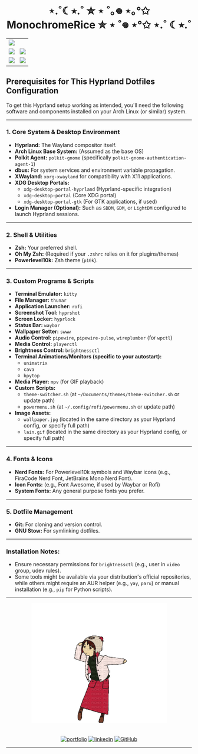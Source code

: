 <h1 align="center">⋆.˚☾⭒.˚ ✮ ⋆ ˚｡𖦹 ⋆｡°✩ MonochromeRice ✮ ⋆ ˚𖦹 ⋆°✩ ⋆.˚ ☾⭒.˚</h1>
<table align="center">
  <tr>
    <td colspan="2"><img src="https://github.com/user-attachments/assets/d7fb271d-07dd-4830-af19-91ced39ef8b9"></td>
  </tr>
  <tr>
    <td colspan="1"><img src="https://github.com/user-attachments/assets/d0d0d596-f04f-4eb5-b335-e4a0326befdb"></td>
    <td colspan="1"><img src="https://github.com/user-attachments/assets/ad006f3b-065d-46ba-a7a6-e406bbeefaf7"></td>
  </tr>
  <tr>
    <td colspan="1"><img src="https://github.com/user-attachments/assets/892fec36-fa8f-47cc-bb52-5a88d58ea00c"></td>
    <td colspan="1"><img src="https://github.com/user-attachments/assets/e70bebab-9419-4fc7-83b6-3de163aaef0e"></td>
  </tr>
</table>

## Prerequisites for This Hyprland Dotfiles Configuration

To get this Hyprland setup working as intended, you'll need the following software and components installed on your Arch Linux (or similar) system.

---

### 1. Core System & Desktop Environment

* **Hyprland:** The Wayland compositor itself.
* **Arch Linux Base System:** (Assumed as the base OS)
* **Polkit Agent:** `polkit-gnome` (specifically `polkit-gnome-authentication-agent-1`)
* **dbus:** For system services and environment variable propagation.
* **XWayland:** `xorg-xwayland` for compatibility with X11 applications.
* **XDG Desktop Portals:**
    * `xdg-desktop-portal-hyprland` (Hyprland-specific integration)
    * `xdg-desktop-portal` (Core XDG portal)
    * `xdg-desktop-portal-gtk` (For GTK applications, if used)
* **Login Manager (Optional):** Such as `SDDM`, `GDM`, or `LightDM` configured to launch Hyprland sessions.

---

### 2. Shell & Utilities

* **Zsh:** Your preferred shell.
* **Oh My Zsh:** (Required if your `.zshrc` relies on it for plugins/themes)
* **Powerlevel10k:** Zsh theme (`p10k`).

---

### 3. Custom Programs & Scripts

* **Terminal Emulator:** `kitty`
* **File Manager:** `thunar`
* **Application Launcher:** `rofi`
* **Screenshot Tool:** `hyprshot`
* **Screen Locker:** `hyprlock`
* **Status Bar:** `waybar`
* **Wallpaper Setter:** `swww`
* **Audio Control:** `pipewire`, `pipewire-pulse`, `wireplumber` (for `wpctl`)
* **Media Control:** `playerctl`
* **Brightness Control:** `brightnessctl`
* **Terminal Animations/Monitors (specific to your autostart):**
    * `unimatrix`
    * `cava`
    * `bpytop`
* **Media Player:** `mpv` (for GIF playback)
* **Custom Scripts:**
    * `theme-switcher.sh` (at `~/Documents/themes/theme-switcher.sh` or update path)
    * `powermenu.sh` (at `~/.config/rofi/powermenu.sh` or update path)
* **Image Assets:**
    * `wallpaper.jpg` (located in the same directory as your Hyprland config, or specify full path)
    * `lain.gif` (located in the same directory as your Hyprland config, or specify full path)

---

### 4. Fonts & Icons

* **Nerd Fonts:** For Powerlevel10k symbols and Waybar icons (e.g., FiraCode Nerd Font, JetBrains Mono Nerd Font).
* **Icon Fonts:** (e.g., Font Awesome, if used by Waybar or Rofi)
* **System Fonts:** Any general purpose fonts you prefer.

---

### 5. Dotfile Management

* **Git:** For cloning and version control.
* **GNU Stow:** For symlinking dotfiles.

---

### Installation Notes:

* Ensure necessary permissions for `brightnessctl` (e.g., user in `video` group, udev rules).
* Some tools might be available via your distribution's official repositories, while others might require an AUR helper (e.g., `yay`, `paru`) or manual installation (e.g., `pip` for Python scripts).

---
<div align="center">
  <img src="assets/important.gif" alt="Lain_dance">
</div>

<br>

<div align="center">

[![portfolio](https://img.shields.io/badge/my_portfolio-000?style=for-the-badge&logo=ko-fi&logoColor=white)](https://yion-dev.vercel.app/)
[![linkedin](https://img.shields.io/badge/linkedin-0A66C2?style=for-the-badge&logo=linkedin&logoColor=white)](https://www.linkedin.com/in/thu-ta-naing-83b5222b0/)
[![GitHub](https://img.shields.io/badge/github-%23121011.svg?style=for-the-badge&logo=github&logoColor=white)](https://github.com/yion69)

</div>

---
